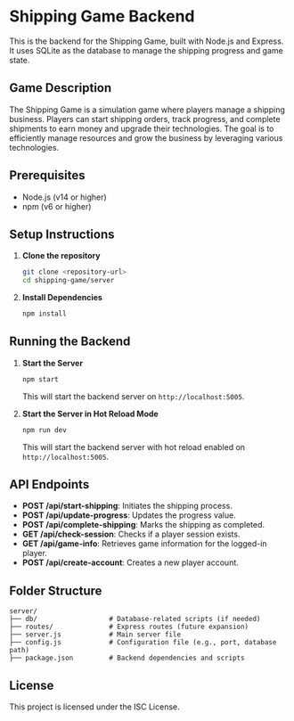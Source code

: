 # Shipping Game Backend

This is the backend for the Shipping Game, built with Node.js and Express. It uses SQLite as the database to manage the shipping progress and game state.

## Game Description

The Shipping Game is a simulation game where players manage a shipping business. Players can start shipping orders, track progress, and complete shipments to earn money and upgrade their technologies. The goal is to efficiently manage resources and grow the business by leveraging various technologies.

## Prerequisites

- Node.js (v14 or higher)
- npm (v6 or higher)

## Setup Instructions

1. **Clone the repository**
   ```sh
   git clone <repository-url>
   cd shipping-game/server
   ```

2. **Install Dependencies**
   ```sh
   npm install
   ```

## Running the Backend

1. **Start the Server**
   ```sh
   npm start
   ```
   This will start the backend server on `http://localhost:5005`.

2. **Start the Server in Hot Reload Mode**
   ```sh
   npm run dev
   ```
   This will start the backend server with hot reload enabled on `http://localhost:5005`.

## API Endpoints

- **POST /api/start-shipping**: Initiates the shipping process.
- **POST /api/update-progress**: Updates the progress value.
- **POST /api/complete-shipping**: Marks the shipping as completed.
- **GET /api/check-session**: Checks if a player session exists.
- **GET /api/game-info**: Retrieves game information for the logged-in player.
- **POST /api/create-account**: Creates a new player account.

## Folder Structure

```
server/
├── db/                  # Database-related scripts (if needed)
├── routes/              # Express routes (future expansion)
├── server.js            # Main server file
├── config.js            # Configuration file (e.g., port, database path)
├── package.json         # Backend dependencies and scripts
```

## License

This project is licensed under the ISC License.
